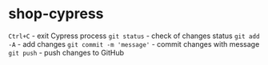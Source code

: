 # shop-cypress


`Ctrl+C` - exit Cypress process
`git status` - check of changes status
`git add -A` - add changes
`git commit -m 'message'` - commit changes with message
`git push` - push changes to GitHub